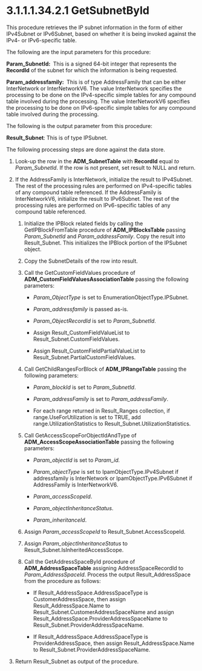 <html dir="LTR" xmlns:mshelp="http://msdn.microsoft.com/mshelp" xmlns:ddue="http://ddue.schemas.microsoft.com/authoring/2003/5" xmlns:xlink="http://www.w3.org/1999/xlink" xmlns:tool="http://www.microsoft.com/tooltip">
 <body>
 <div id="header">
 <h1 class="heading">3.1.1.1.34.2.1 GetSubnetById</h1>
 </div>
 <div id="mainSection">
 <div id="mainBody">
 <div id="allHistory" class="saveHistory"></div>
 <div id="sectionSection0" class="section" name="collapseableSection">
 

<p>This procedure retrieves the IP subnet information in the
form of either IPv4Subnet or IPv6Subnet, based on whether it is being invoked
against the IPv4- or IPv6-specific table.</p>

<p>The following are the input parameters for this procedure:</p>

<p><b>Param_SubnetId: </b> This is a signed 64-bit
integer that represents the <b>RecordId</b> of the subnet for which the
information is being requested.</p>

<p><b>Param_addressfamily: </b> This is of type
AddressFamily that can be either InterNetwork or InterNetworkV6. The value
InterNetwork specifies the processing to be done on the IPv4-specific simple
tables for any compound table involved during the processing. The value
InterNetworkV6 specifies the processing to be done on IPv6-specific simple
tables for any compound table involved during the processing. </p>

<p>The following is the output parameter from this procedure:</p>

<p><b>Result_Subnet</b>: This is of type IPSubnet.</p>

<p>The following processing steps are done against the data
store.</p>

<ol><li><p><span> </span>Look-up the row
in the <b>ADM_SubnetTable</b> with <b>RecordId</b> equal <i>to Param_SubnetId</i>.
If the row is not present, set result to NULL and return.</p>

</li><li><p><span> </span>If the
AddressFamily is InterNetwork, initialize the result to IPv4Subnet. The rest of
the processing rules are performed on IPv4-specific tables of any compound
table referenced. If the AddressFamily is InterNetworkV6, initialize the result
to IPv6Subnet. The rest of the processing rules are performed on IPv6-specific
tables of any compound table referenced. </p>

<ol><li><p><span> 
</span>Initialize the IPBlock related fields by calling the GetIPBlockFromTable
procedure of <b>ADM_IPBlocksTable</b> passing <i>Param_SubnetId</i> and <i>Param_addressFamily</i>.
Copy the result into Result_Subnet. This initializes the IPBlock portion of the
IPSubnet object.</p>

</li><li><p><span> 
</span>Copy the SubnetDetails of the row into result.</p>

</li><li><p><span> 
</span>Call the GetCustomFieldValues procedure of <b>ADM_CustomFieldValuesAssociationTable</b>
passing the following parameters:</p>

<ul><li><p><span><span> 
</span></span><i>Param_ObjectType</i> is set to EnumerationObjectType.IPSubnet.</p>

</li><li><p><span><span> 
</span></span><i>Param_addressfamily</i> is passed as-is.</p>

</li><li><p><span><span> 
</span></span><i>Param_ObjectRecordId</i> is set to <i>Param_SubnetId</i>.</p>

</li><li><p><span><span> 
</span></span>Assign Result_CustomFieldValueList to
Result_Subnet.CustomFieldValues.</p>

</li><li><p><span><span> 
</span></span>Assign Result_CustomFieldPartialValueList to
Result_Subnet.PartialCustomFieldValues.</p>

</li></ul></li><li><p><span> 
</span>Call GetChildRangesForBlock of <b>ADM_IPRangeTable</b> passing the
following parameters:</p>

<ul><li><p><span><span> 
</span></span><i>Param_blockId</i> is set to <i>Param_SubnetId</i>. </p>

</li><li><p><span><span> 
</span></span><i>Param_addressFamily</i> is set to <i>Param_addressFamily</i>.</p>

</li><li><p><span><span> 
</span></span>For each range returned in Result_Ranges collection, if
range.UseForUtilization is set to TRUE, add range.UtilizationStatistics to
Result_Subnet.UtilizationStatistics.</p>

</li></ul></li><li><p><span> 
</span>Call GetAccessScopeForObjectIdAndType of <b>ADM_AccessScopeAssociationTable</b>
passing the following parameters:</p>

<ul><li><p><span><span> 
</span></span><i>Param_objectId</i> is set to <i>Param_id.</i> </p>

</li><li><p><span><span> 
</span></span><i>Param_objectType</i> is set to IpamObjectType.IPv4Subnet if
addressfamily is InterNetwork or IpamObjectType.IPv6Subnet if AddressFamily is
InterNetworkV6.</p>

</li><li><p><span><span> 
</span></span><i>Param_accessScopeId</i>.</p>

</li><li><p><span><span> 
</span></span><i>Param_objectInheritanceStatus</i>.</p>

</li><li><p><span><span> 
</span></span><i>Param_inheritanceId</i>.</p>

</li></ul></li><li><p><span> 
</span>Assign <i>Param_accessScopeId</i> to Result_Subnet.AccessScopeId.</p>

</li><li><p><span> 
</span>Assign <i>Param_objectInheritanceStatus</i> to
Result_Subnet.IsInheritedAccessScope.</p>

</li><li><p><span> 
</span>Call the GetAddressSpaceById procedure of <b>ADM_AddressSpaceTable</b>
assigning AddressSpaceRecordId to <i>Param_AddressSpaceId</i>. Process the
output Result_AddressSpace from the procedure as follows:</p>

<ul><li><p><span><span> 
</span></span>If Result_AddressSpace.AddressSpaceType is CustomerAddressSpace,
then assign Result_AddressSpace.Name to Result_Subnet.CustomerAddressSpaceName
and assign Result_AddressSpace.ProviderAddressSpaceName to
Result_Subnet.ProviderAddressSpaceName.</p>

</li><li><p><span><span> 
</span></span>If Result_AddressSpace.AddressSpaceType is ProviderAddressSpace,
then assign Result_AddressSpace.Name to Result_Subnet.ProviderAddressSpaceName.</p>

</li></ul></li></ol></li><li><p><span> </span>Return
Result_Subnet as output of the procedure.</p>

</li></ol>
 </div>
 </div>
 </div>
 </body>
</html>